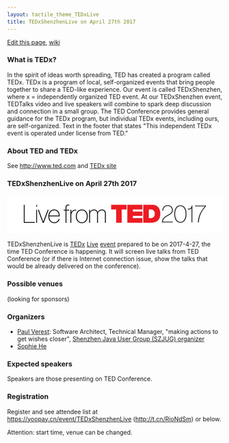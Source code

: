 ```yaml
---
layout: tactile_theme_TEDxLive
title: TEDxShenzhenLive on April 27th 2017
---
```


[Edit this page](https://github.com/TEDxShenzhen/TEDxShenzhen.github.io/edit/master/Live.md),
[wiki](https://github.com/TEDxShenzhen/TEDxShenzhen.github.io/wiki)

### What is TEDx?

In the spirit of ideas worth spreading, TED has created a program called TEDx. 
TEDx is a program of local, self-organized events that bring people together to share a TED-like experience. 
Our event is called TEDxShenzhen, where x = independently organized TED event. At our TEDxShenzhen event, 
TEDTalks video and live speakers will combine to spark deep discussion and connection in a small group. 
The TED Conference provides general guidance for the TEDx program, but individual TEDx events, including ours, are self-organized.
Text in the footer that states "This independent TEDx event is operated under license from TED."

### About TED and TEDx

See <http://www.ted.com> and [TEDx site](http://www.ted.com/about/programs-initiatives/tedx-program)

### TEDxShenzhenLive on April 27th 2017

![](images/Live_from_T17_Banner_horizontal.png)

TEDxShenzhenLive is
[TEDx](http://www.ted.com/about/programs-initiatives/tedx-program)
[Live](https://www.ted.com/participate/organize-a-local-tedx-event/before-you-start/event-types/tedxlive)
[event](http://www.ted.com/participate/organize-a-local-tedx-event/before-you-start/what-is-a-tedx-event)
prepared to be on 2017-4-27, the time TED Conference is happening.
It will screen live talks from TED Conference (or if there is Internet connection issue, show the talks that would be already delivered on the conference).

### Possible venues

(looking for sponsors)


### Organizers

- [Paul Verest](http://www.ted.com/profiles/7006699): Software Architect, Technical Manager, "making actions to get wishes closer", [Shenzhen Java User Group (SZJUG) organizer](http://szjug.github.io)
- [Sophie He](https://www.ted.com/profiles/4516086)

### Expected speakers

Speakers are those presenting on TED Conference.

### Registration

Register and see attendee list at <https://yoopay.cn/event/TEDxShenzhenLive> (<http://t.cn/RioNdSm>) or below.

Attention: start time, venue can be changed.
